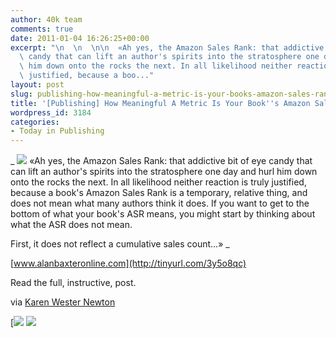 ```yaml
---
author: 40k team
comments: true
date: 2011-01-04 16:26:25+00:00
excerpt: "\n  \n  \n\n  «Ah yes, the Amazon Sales Rank: that addictive bit of eye\
  \ candy that can lift an author's spirits into the stratosphere one day and hurl\
  \ him down onto the rocks the next. In all likelihood neither reaction is truly\
  \ justified, because a boo..."
layout: post
slug: publishing-how-meaningful-a-metric-is-your-books-amazon-sales-rank
title: '[Publishing] How Meaningful A Metric Is Your Book''s Amazon Sales Rank?'
wordpress_id: 3184
categories:
- Today in Publishing
---
```



  


  _
![](http://www.40kbooks.com/wp-content/uploads/quote1.jpg)
  «Ah yes, the Amazon Sales Rank: that addictive bit of eye candy that can lift an author's spirits into the stratosphere one day and hurl him down onto the rocks the next. In all likelihood neither reaction is truly justified, because a book's Amazon Sales Rank is a temporary, relative thing, and does not mean what many authors think it does. If you want to get to the bottom of what your book's ASR means, you might start by thinking about what the ASR does not mean.
  
  

First, it does not reflect a cumulative sales count...»
_  

[www.alanbaxteronline.com](http://tinyurl.com/3y5o8qc)






Read the full, instructive, post.   

via [Karen Wester Newton](http://twitter.com/#!/kwnewton)





[![](http://www.bookcafe.net/filtr/t1.png)
[![](http://www.bookcafe.net/filtr/f1.png)](http://www.facebook.com/pages/40k/122586614419616)


 
    
